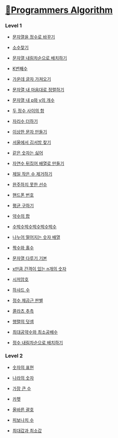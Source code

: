 # [📖Programmers Algorithm](https://programmers.co.kr/learn/challenges)

### Level 1

* [문자열을 정수로 바꾸기](https://github.com/wjdrbs96/Programmers/blob/master/Level1/StringChange.java)

* [소수찾기](https://github.com/wjdrbs96/Programmers/blob/master/Level1/PrimeCount.java)

* [문자열 내림차순으로 배치하기](https://github.com/wjdrbs96/Programmers/blob/master/Level1/StringAscSort.java)

* [K번째수](https://github.com/wjdrbs96/Programmers/blob/master/Level1/Ksort.java)

* [가운데 글자 가져오기](https://github.com/wjdrbs96/Programmers/blob/master/Level1/StringMid.java)

* [문자열 내 마음대로 정렬하기](https://github.com/wjdrbs96/Programmers/blob/master/Level1/StringRandomSort.java)

* [문자열 내 p와 y의 개수](https://github.com/wjdrbs96/Programmers/blob/master/Level1/StringCount.java)

* [두 정수 사이의 합](https://github.com/wjdrbs96/Programmers/blob/master/Level1/IntSum.java)

* [자리수 더하기](https://github.com/wjdrbs96/Programmers/blob/master/Level1/DigitSum.java)

* [이상한 문자 만들기](https://github.com/wjdrbs96/Programmers/blob/master/Level1/OddString.java)

* [서울에서 김서방 찾기](https://github.com/wjdrbs96/Programmers/blob/master/Level1/KimFind.java)

* [같은 숫자는 싫어](https://github.com/wjdrbs96/Programmers/blob/master/Level1/NotSameNumber.java)

* [자연수 뒤집어 배열로 만들기](https://github.com/wjdrbs96/Programmers/blob/master/Level1/ReverseNumber.java)

* [제일 작은 수 제거하기](https://github.com/wjdrbs96/Programmers/blob/master/Level1/MinRemove.java)

* [완주하지 못한 선수](https://github.com/wjdrbs96/Programmers/blob/master/Level1/Player.java)

* [핸드폰 번호](https://github.com/wjdrbs96/Programmers/blob/master/Level1/PhoneNumber.java)

* [평균 구하기](https://github.com/wjdrbs96/Programmers/blob/master/Level1/AvgCount.java)

* [약수의 합](https://github.com/wjdrbs96/Programmers/blob/master/Level1/DivisorSum.java)

* [수박수박수박수박수박수](https://github.com/wjdrbs96/Programmers/blob/master/Level1/Melon.java)

* [나누어 떨어지는 숫자 배열](https://github.com/wjdrbs96/Programmers/blob/master/Level1/ArrayDivide.java)

* [짝수와 홀수](https://github.com/wjdrbs96/Programmers/blob/master/Level1/OddEven.java)

* [문자열 다루기 기본](https://github.com/wjdrbs96/Programmers/blob/master/Level1/StringTrue.java)

* [x만큼 간격이 있는 n개의 숫자](https://github.com/wjdrbs96/Programmers/blob/master/Level1/NNumber.java)

* [시저암호](https://github.com/wjdrbs96/Programmers/blob/master/Level1/Secret.java)

* [하샤드 수](https://github.com/wjdrbs96/Programmers/blob/master/Level1/HaShad.java)

* [정수 제곱근 판별](https://github.com/wjdrbs96/Programmers/blob/master/Level1/MathPow.java)

* [콜라츠 추측](https://github.com/wjdrbs96/Programmers/blob/master/Level1/Colach.java)

* [행렬의 덧셈](https://github.com/wjdrbs96/Programmers/blob/master/Level1/MatrixSum.java)

* [최대공약수와 최소공배수]()

* [정수 내림차순으로 배치하기]()

### Level 2

* [숫자의 표현](https://github.com/wjdrbs96/Programmers/blob/master/Level2/NumberExpre.java)

* [나라의 숫자](https://github.com/wjdrbs96/Programmers/blob/master/Level2/CountryNumber.java)

* [가장 큰 수](https://github.com/wjdrbs96/Programmers/blob/master/Level2/MaxNumber.java)

* [카펫](https://github.com/wjdrbs96/Programmers/blob/master/Level2/Capet.java)

* [올바른 괄호]()

* [피보나치 수]()

* [최대값과 최소값]()










